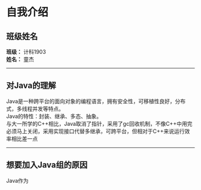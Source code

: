 # 自我介绍     
## 班级姓名    
**班级：** 计科1903      
**姓名：** 童杰       
***   
## 对Java的理解
Java是一种跨平台的面向对象的编程语言，拥有安全性，可移植性良好，分布式，多线程并发等特点。    
Java的特性：封装、继承、多态、抽象。   
与大一所学的C++相比，Java取消了指针，采用了gc回收机制，不像C++中用完必须马上关闭，采用实现接口代替多继承，可跨平台，但相对于C++来说运行效率相比差一点    
***    
## 想要加入Java组的原因     
Java作为
